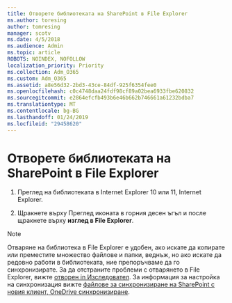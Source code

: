 ```yaml
---
title: Отворете библиотеката на SharePoint в File Explorer
ms.author: toresing
author: tomresing
manager: scotv
ms.date: 4/5/2018
ms.audience: Admin
ms.topic: article
ROBOTS: NOINDEX, NOFOLLOW
localization_priority: Priority
ms.collection: Adm_O365
ms.custom: Adm_O365
ms.assetid: a8e56d32-2bd3-43ce-84df-925f6354fee0
ms.openlocfilehash: c0c4748daa24fdf98cf89a02bea6933fbe620832
ms.sourcegitcommit: e2864efcfb493b6e46b662b746661a61232bdba7
ms.translationtype: MT
ms.contentlocale: bg-BG
ms.lasthandoff: 01/24/2019
ms.locfileid: "29458620"
---
```

# <a name="open-a-sharepoint-library-in-file-explorer"></a>Отворете библиотеката на SharePoint в File Explorer

1. Преглед на библиотеката в Internet Explorer 10 или 11, Internet Explorer. 
    
2. Щракнете върху Преглед иконата в горния десен ъгъл и после щракнете върху **изглед в File Explorer**.
    
> [!NOTE]
> Отваряне на библиотека в File Explorer е удобен, ако искате да копирате или преместите множество файлове и папки, веднъж, но ако искате да редовно работи в библиотеката, ние препоръчваме да го синхронизирате. За да отстраните проблеми с отварянето в File Explorer, вижте [отворен in Изследовател](https://go.microsoft.com/fwlink/?linkid=871665). За информация за настройка на синхронизация вижте [файлове за синхронизиране на SharePoint с новия клиент, OneDrive синхронизиране](https://go.microsoft.com/fwlink/?linkid=871666). 
  

